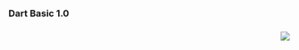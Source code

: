 <p>
<h3>
  Dart Basic 1.0   
   <h3 align ='right'> <img src="https://img.shields.io/badge/Dart-0175C2?style=for-the-badge&logo=dart&logoColor=white" /> </h3>
  
</h3>
 
</p>
